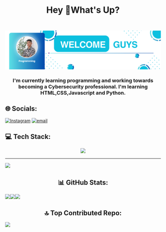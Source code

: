 <h1 align="center">Hey 👋What's Up?</h1><br>

![Nauval Afani](/img/Banner.png)

<h3 align="center">I'm currently learning programming and working towards becoming a Cybersecurity professional.
 I'm learning HTML,CSS,Javascript and Python.</h3>

## 🌐 Socials:

[![Instagram](https://img.shields.io/badge/Instagram-%23E4405F.svg?logo=Instagram&logoColor=white)](https://instagram.com/kalen_dev01)
[![email](https://img.shields.io/badge/Email-D14836?logo=gmail&logoColor=white)](mailto:kentangnet12@gmail.com)

## 💻 Tech Stack:

 <p align="center">
   <a href="https://skillicons.dev">
     <img src="https://skillicons.dev/icons?i=linux,ubuntu,html,css,js,py" />
   </a>
 </p>

---

[![](https://visitcount.itsvg.in/api?id=KalenDev&icon=0&color=0)](https://visitcount.itsvg.in)

<h2 align="center">📊 GitHub Stats:</h2> 

![](https://github-readme-stats.vercel.app/api?username=Nauvalafani01&theme=github_dark&hide_border=false&include_all_commits=true&count_private=true)![](https://nirzak-streak-stats.vercel.app/?user=Nauvalafani01&theme=github_dark&hide_border=false)![](https://github-readme-stats.vercel.app/api/top-langs/?username=Nauvalafani01&theme=github_dark&hide_border=false&include_all_commits=true&count_private=true&layout=compact)

<h2 align="center">🔝 Top Contributed Repo:</h2>

![](https://github-contributor-stats.vercel.app/api?username=Nauvalafani01&limit=5&theme=github_dark&combine_all_yearly_contributions=true)

